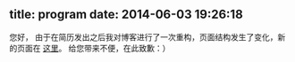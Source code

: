 title: program
date: 2014-06-03 19:26:18
---

您好，
由于在简历发出之后我对博客进行了一次重构，页面结构发生了变化，新的页面在 [这里](http://yekezhong.com/archives/)。
给您带来不便，在此致歉：）

